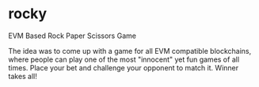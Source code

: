 # rocky
EVM Based Rock Paper Scissors Game

The idea was to come up with a game for all EVM compatible blockchains, where people can play one of the most "innocent" yet fun games of all times.
Place your bet and challenge your opponent to match it. Winner takes all!
